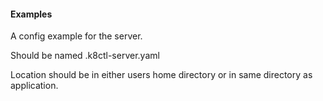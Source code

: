 #### Examples

A config example for the server.

Should be named .k8ctl-server.yaml

Location should be in either users home directory or in same directory as application.
